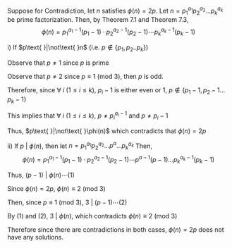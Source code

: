 Suppose for Contradiction, let $n$ satisfies $\phi(n)=2p$. Let $n=p_1^{a_{1}}p_{2}^{a_{2}}\dots p_{k}^{a_{k}}$ be prime factorization. Then, by Theorem 7.1 and Theorem 7.3, 
$$\phi(n)=p_{1}^{a_{1}-1}(p_{1}-1)\cdot p_{2}^{a_{2}-1}(p_{2}-1)\cdots p_{k}^{a_{k}-1}(p_{k}-1)$$

i) If $p\text{ }|\not\text{ }n$ (i.e. $p\not\in \{ p_{1},p_{2}..p_{k} \}$)

Observe that $p\neq 1$ since $p$ is prime

Observe that $p\neq 2$ since $p \equiv 1\text{ (mod }3)$, then $p$ is odd. 

Therefore, since $\forall \text{ }i\text{ }(1\leq i\leq k)$, $p_{i}-1$ is either even or 1, $p\not\in \{ p_{1}-1,p_{2}-1\dots p_{k}-1 \}$

This implies that $\forall \text{ }i\text{ }(1\leq i\leq k)$, $p\neq p_{i}^{a_{i}-1}$ and $p\neq p_{i}-1$

Thus, $p\text{ }|\not\text{ }\phi(n)$ which contradicts that $\phi(n)=2p$

ii) If $p\text{ | }\phi(n)$, then let $n=p_1^{a_{1}}p_{2}^{a_{2}}\dots p^{a}\dots p_{k}^{a_{k}}$ Then, 
$$\phi(n)=p_{1}^{a_{1}-1}(p_{1}-1)\cdot p_{2}^{a_{2}-1}(p_{2}-1)\cdots p^{a-1}(p-1)\dots p_{k}^{a_{k}-1}(p_{k}-1)$$

Thus, $(p-1)\text{ | }\phi(n) \cdots (1)$ 

Since $\phi(n)=2p$, $\phi(n)\equiv 2\text{ (mod }3)$

Then, since $p\equiv 1\text{ (mod }3)$, $3\text{ | }(p-1)\cdots (2)$

By (1) and (2), $3\text{ | }\phi(n)$, which contradicts $\phi(n)\equiv 2\text{ (mod }3)$

Therefore since there are contradictions in both cases, $\phi(n)=2p$ does not have any solutions.